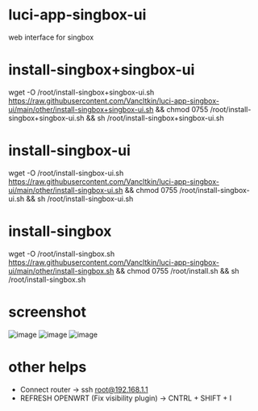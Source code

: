 # luci-app-singbox-ui
web interface for singbox

# install-singbox+singbox-ui
wget -O /root/install-singbox+singbox-ui.sh https://raw.githubusercontent.com/Vancltkin/luci-app-singbox-ui/main/other/install-singbox+singbox-ui.sh && chmod 0755 /root/install-singbox+singbox-ui.sh && sh /root/install-singbox+singbox-ui.sh

# install-singbox-ui
wget -O /root/install-singbox-ui.sh https://raw.githubusercontent.com/Vancltkin/luci-app-singbox-ui/main/other/install-singbox-ui.sh && chmod 0755 /root/install-singbox-ui.sh && sh /root/install-singbox-ui.sh

# install-singbox
wget -O /root/install-singbox.sh https://raw.githubusercontent.com/Vancltkin/luci-app-singbox-ui/main/other/install-singbox.sh && chmod 0755 /root/install.sh && sh /root/install-singbox.sh

# screenshot

![image](https://github.com/user-attachments/assets/aae527ac-74c7-4359-8807-62fbe6826df0=300x200)
![image](https://github.com/user-attachments/assets/64757656-c961-4daa-9fab-0fed6fb32cc3=300x200)
![image](https://github.com/user-attachments/assets/74739f36-c734-4787-afb0-1cc70b07bf7d=300x200)

# other helps
 - Connect router -> ssh root@192.168.1.1
 - REFRESH OPENWRT (Fix visibility plugin) -> CNTRL + SHIFT + I
